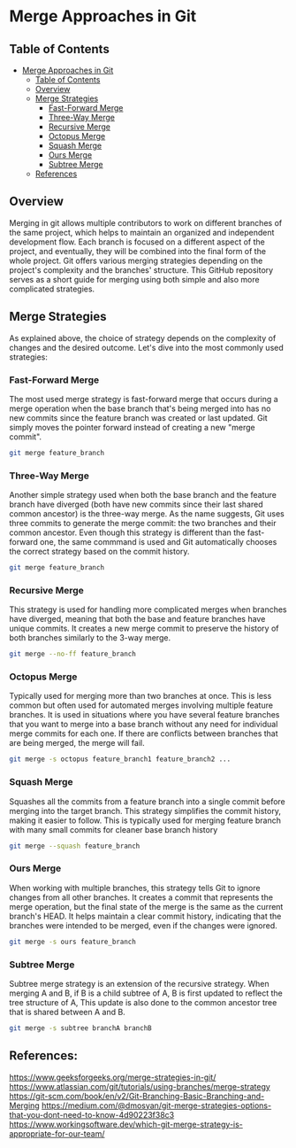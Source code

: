 # Merge Approaches in Git

## Table of Contents
- [Merge Approaches in Git](#merge-approaches-in-git)
  - [Table of Contents](#table-of-contents)
  - [Overview](#overview)
  - [Merge Strategies](#merge-strategies)
     - [Fast-Forward Merge](#fast-forward-merge)
     - [Three-Way Merge](#three-way-merge)
     - [Recursive Merge](#recursive-merge)
     - [Octopus Merge](#octopus-merge)
     - [Squash Merge](#squash-merge)
     - [Ours Merge](#ours-merge)
     - [Subtree Merge](#subtree-merge)
  - [References](#references)
## Overview
Merging in git allows multiple contributors to work on different branches of the same project, which helps to maintain an organized and independent development flow. Each branch is focused on a different aspect of the project, and eventually, they will be combined into the final form of the whole project. Git offers various merging strategies depending on the project's complexity and the branches' structure. This GitHub repository serves as a short guide for merging using both simple and also more complicated strategies.

## Merge Strategies
As explained above, the choice of strategy depends on the complexity of changes and the desired outcome. Let's dive into the most commonly used strategies:

### Fast-Forward Merge
The most used merge strategy is fast-forward merge that occurs during a merge operation when the base branch that's being merged into has no new commits since the feature branch was created or last updated. Git simply moves the pointer forward instead of creating a new "merge commit".

```bash
git merge feature_branch
```

### Three-Way Merge
Another simple strategy used when both the base branch and the feature branch have diverged (both have new commits since their last shared common ancestor) is the three-way merge. As the name suggests, Git uses three commits to generate the merge commit: the two branches and their common ancestor. Even though this strategy is different than the fast-forward one, the same commmand is used and Git automatically chooses the correct strategy based on the commit history.

```bash
git merge feature_branch
```

### Recursive Merge
This strategy is used for handling more complicated merges when branches have diverged, meaning that both the base and feature branches have unique commits. It creates a new merge commit to preserve the history of both branches similarly to the 3-way merge.

```bash
git merge --no-ff feature_branch
```

### Octopus Merge
Typically used for merging more than two branches at once. This is less common but often used for automated merges involving multiple feature branches. It is used in situations where you have several feature branches that you want to merge into a base branch without any need for individual merge commits for each one. If there are conflicts between branches that are being merged, the merge will fail.

```bash
git merge -s octopus feature_branch1 feature_branch2 ...
```

### Squash Merge
Squashes all the commits from a feature branch into a single commit before merging into the target branch. This strategy simplifies the commit history, making it easier to follow. This is typically used for merging feature branch with many small commits for cleaner base branch history

```bash
git merge --squash feature_branch
```

### Ours Merge
When working with multiple branches, this strategy tells Git to ignore changes from all other branches. It creates a commit that represents the merge operation, but the final state of the merge is the same as the current branch's HEAD. It helps maintain a clear commit history, indicating that the branches were intended to be merged, even if the changes were ignored.

```bash
git merge -s ours feature_branch
```

### Subtree Merge
Subtree merge strategy is an extension of the recursive strategy. When merging A and B, if B is a child subtree of A, B is first updated to reflect the tree structure of A, This update is also done to the common ancestor tree that is shared between A and B.

```bash
git merge -s subtree branchA branchB
```

## References:
https://www.geeksforgeeks.org/merge-strategies-in-git/
https://www.atlassian.com/git/tutorials/using-branches/merge-strategy
https://git-scm.com/book/en/v2/Git-Branching-Basic-Branching-and-Merging
https://medium.com/@dmosyan/git-merge-strategies-options-that-you-dont-need-to-know-4d90223f38c3
https://www.workingsoftware.dev/which-git-merge-strategy-is-appropriate-for-our-team/

